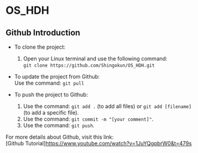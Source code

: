# OS_HDH

## Github Introduction

- To clone the project:
  1. Open your Linux terminal and use the following command:  
     `git clone https://github.com/Shingokun/OS_HDH.git`

- To update the project from Github:  
  Use the command: `git pull`

- To push the project to Github:
  1. Use the command: `git add .` (to add all files) or `git add [filename]` (to add a specific file).
  2. Use the command: `git commit -m "[your comment]"`.
  3. Use the command: `git push`.

For more details about Github, visit this link:  
[Github Tutorial]<https://www.youtube.com/watch?v=1JuYQgpbrW0&t=479s>
